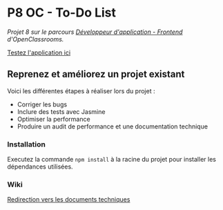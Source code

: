 # P8 OC - To-Do List
_Projet 8 sur le parcours [Développeur d'application - Frontend](https://openclassrooms.com/fr/paths/60-developpeur-dapplication-frontend) d'OpenClassrooms._

[Testez l'application ici](https://oc.antony-v.fr/todo-list/)

## Reprenez et améliorez un projet existant

Voici les différentes étapes à réaliser lors du projet :

- Corriger les bugs
- Inclure des tests avec Jasmine
- Optimiser la performance
- Produire un audit de performance et une documentation technique

### Installation

Executez la commande ``npm install`` à la racine du projet pour installer les dépendances utilisées.

### Wiki

[Redirection vers les documents techniques](https://github.com/Antxny/P8-TodoList/wiki)
